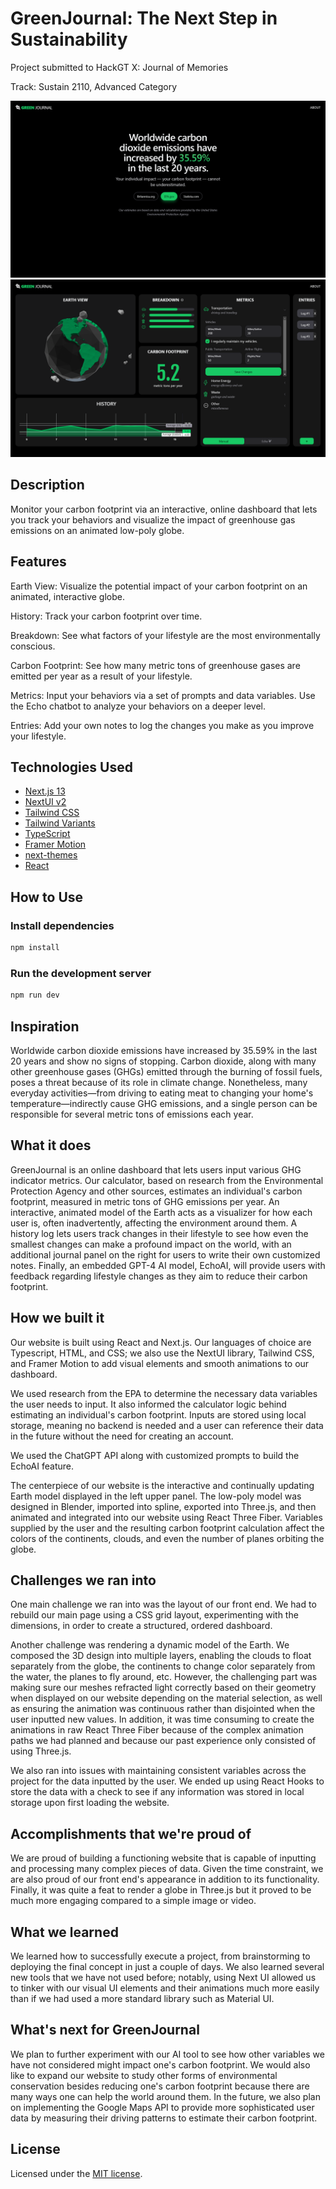 # GreenJournal: The Next Step in Sustainability

Project submitted to HackGT X: Journal of Memories

Track: Sustain 2110, Advanced Category

![Screenshot (1256)](/assets/Screenshot_1256.png)
![Screenshot (1257)](/assets/Screenshot_1257.png)

## Description

Monitor your carbon footprint via an interactive, online dashboard that lets you track your behaviors and visualize the impact of greenhouse gas emissions on an animated low-poly globe.

## Features

Earth View: Visualize the potential impact of your carbon footprint on an animated, interactive globe.

History: Track your carbon footprint over time.

Breakdown: See what factors of your lifestyle are the most environmentally conscious.

Carbon Footprint: See how many metric tons of greenhouse gases are emitted per year as a result of your lifestyle.

Metrics: Input your behaviors via a set of prompts and data variables. Use the Echo chatbot to analyze your behaviors on a deeper level.

Entries: Add your own notes to log the changes you make as you improve your lifestyle.

## Technologies Used

- [Next.js 13](https://nextjs.org/docs/getting-started)
- [NextUI v2](https://nextui.org/)
- [Tailwind CSS](https://tailwindcss.com/)
- [Tailwind Variants](https://tailwind-variants.org)
- [TypeScript](https://www.typescriptlang.org/)
- [Framer Motion](https://www.framer.com/motion/)
- [next-themes](https://github.com/pacocoursey/next-themes)
- [React](https://react.dev/)

## How to Use

### Install dependencies

```bash
npm install
```

### Run the development server

```bash
npm run dev
```

## Inspiration

Worldwide carbon dioxide emissions have increased by 35.59% in the last 20 years and show no signs of stopping. Carbon dioxide, along with many other greenhouse gases (GHGs) emitted through the burning of fossil fuels, poses a threat because of its role in climate change. Nonetheless, many everyday activities—from driving to eating meat to changing your home's temperature—indirectly cause GHG emissions, and a single person can be responsible for several metric tons of emissions each year.

## What it does

GreenJournal is an online dashboard that lets users input various GHG indicator metrics. Our calculator, based on research from the Environmental Protection Agency and other sources, estimates an individual's carbon footprint, measured in metric tons of GHG emissions per year. An interactive, animated model of the Earth acts as a visualizer for how each user is, often inadvertently, affecting the environment around them. A history log lets users track changes in their lifestyle to see how even the smallest changes can make a profound impact on the world, with an additional journal panel on the right for users to write their own customized notes. Finally, an embedded GPT-4 AI model, EchoAI, will provide users with feedback regarding lifestyle changes as they aim to reduce their carbon footprint.

## How we built it

Our website is built using React and Next.js. Our languages of choice are Typescript, HTML, and CSS; we also use the NextUI library, Tailwind CSS, and Framer Motion to add visual elements and smooth animations to our dashboard.

We used research from the EPA to determine the necessary data variables the user needs to input. It also informed the calculator logic behind estimating an individual's carbon footprint. Inputs are stored using local storage, meaning no backend is needed and a user can reference their data in the future without the need for creating an account.

We used the ChatGPT API along with customized prompts to build the EchoAI feature.

The centerpiece of our website is the interactive and continually updating Earth model displayed in the left upper panel. The low-poly model was designed in Blender, imported into spline, exported into Three.js, and then animated and integrated into our website using React Three Fiber. Variables supplied by the user and the resulting carbon footprint calculation affect the colors of the continents, clouds, and even the number of planes orbiting the globe.

## Challenges we ran into

One main challenge we ran into was the layout of our front end. We had to rebuild our main page using a CSS grid layout, experimenting with the dimensions, in order to create a structured, ordered dashboard.

Another challenge was rendering a dynamic model of the Earth. We composed the 3D design into multiple layers, enabling the clouds to float separately from the globe, the continents to change color separately from the water, the planes to fly around, etc. However, the challenging part was making sure our meshes refracted light correctly based on their geometry when displayed on our website depending on the material selection, as well as ensuring the animation was continuous rather than disjointed when the user inputted new values. In addition, it was time consuming to create the animations in raw React Three Fiber because of the complex animation paths we had planned and because our past experience only consisted of using Three.js.

We also ran into issues with maintaining consistent variables across the project for the data inputted by the user. We ended up using React Hooks to store the data with a check to see if any information was stored in local storage upon first loading the website.

## Accomplishments that we're proud of

We are proud of building a functioning website that is capable of inputting and processing many complex pieces of data. Given the time constraint, we are also proud of our front end's appearance in addition to its functionality. Finally, it was quite a feat to render a globe in Three.js but it proved to be much more engaging compared to a simple image or video.

## What we learned

We learned how to successfully execute a project, from brainstorming to deploying the final concept in just a couple of days. We also learned several new tools that we have not used before; notably, using Next UI allowed us to tinker with our visual UI elements and their animations much more easily than if we had used a more standard library such as Material UI.

## What's next for GreenJournal

We plan to further experiment with our AI tool to see how other variables we have not considered might impact one's carbon footprint. We would also like to expand our website to study other forms of environmental conservation besides reducing one's carbon footprint because there are many ways one can help the world around them. In the future, we also plan on implementing the Google Maps API to provide more sophisticated user data by measuring their driving patterns to estimate their carbon footprint.

## License

Licensed under the [MIT license](https://github.com/nextui-org/next-app-template/blob/main/LICENSE).
